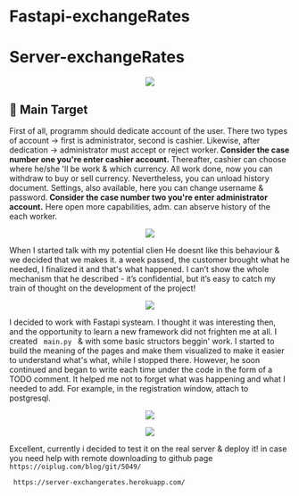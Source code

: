 # Fastapi-exchangeRates
# Server-exchangeRates
<p align="center">
  <img src="https://media.giphy.com/media/d2Z12G5H3wAjPpkI/giphy.gif">
</p>
<h2> 🎯 Main Target </h2>
<p> First of all, programm should dedicate account of the user. There two types of account -> first is administrator, second is cashier. Likewise, after dedication -> administrator must accept or reject worker.<b> Consider the case number one you're enter cashier account.</b> Thereafter, cashier can choose where he/she 'll be work & which currency. All work done, now you can withdraw to buy or sell currency. Nevertheless, you can unload history document. Settings, also available, here you can change username & password.<b> Consider the case number two you're enter administrator account.</b> Here open more capabilities, adm. can abserve history of the each worker. </p>
<p align="center">
  <img src="https://sun9-26.userapi.com/impg/BKWU11ABXlCj-xpP_Pj6vijXxZtxk72SC75UQQ/UgmQeDLg3Js.jpg?size=604x580&quality=96&sign=d3c47d957af570dfee16c2c320cb1952&type=album">
</p>
<p> When I started talk with my potential clien He doesnt like this behaviour & we decided that we makes it. a week passed, the customer brought what he needed, I finalized it and that's what happened. I can’t show the whole mechanism that he described - it’s confidential, but it’s easy to catch my train of thought on the development of the project!</p>
<p align="center">
  <img src="https://sun9-68.userapi.com/impg/86rsCQS5tlXCUOyxbxPXJsnxvWrP7luFgqbccA/kCeC96jivsA.jpg?size=1475x461&quality=96&sign=2555b0d4a0092ac08fa19a399a8715f4&type=album">
</p>
<p> I decided to work with Fastapi systeam. I thought it was interesting then, and the opportunity to learn a new framework did not frighten me at all. I created <code> main.py </code> & with some basic structors beggin' work. I started to build the meaning of the pages and make them visualized to make it easier to understand what's what, while I stopped there. However, he soon continued and began to write each time under the code in the form of a TODO comment. It helped me not to forget what was happening and what I needed to add. For example, in the registration window, attach to postgresql.  </p>
<p align="center">
  <img src="https://sun9-81.userapi.com/impg/NyhXYBVcFZcxrdAnRAAAoi5LAEuOn7veiPuy1w/KJ0u2iYUkwI.jpg?size=1920x1080&quality=96&sign=8e766bea8ab7dc5870e679aa2108ef93&type=album">
</p>
<p align="center">
  <img src="https://sun9-50.userapi.com/impg/RDlX_yGhA80e35-EdqlCbUNkJpWyzCIBtGNDDA/XdJW09RfkzY.jpg?size=1920x1080&quality=96&sign=8f145b5000551ac80f0df3b52aa1b572&type=album">
</p>
<p> Excellent, currently i decided to test it on the real server & deploy it! in case you need help with remote downloading to github page <code> https://oiplug.com/blog/git/5049/ </code> </p>
<code> https://server-exchangerates.herokuapp.com/ </code>

